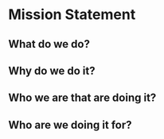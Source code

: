 # Mission Statement

## What do we do?

## Why do we do it?

## Who we are that are doing it?

## Who are we doing it for?
